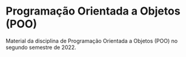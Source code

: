 # Programação Orientada a Objetos (POO)
Material da disciplina de Programação Orientada a Objetos (POO) no segundo semestre de 2022.
